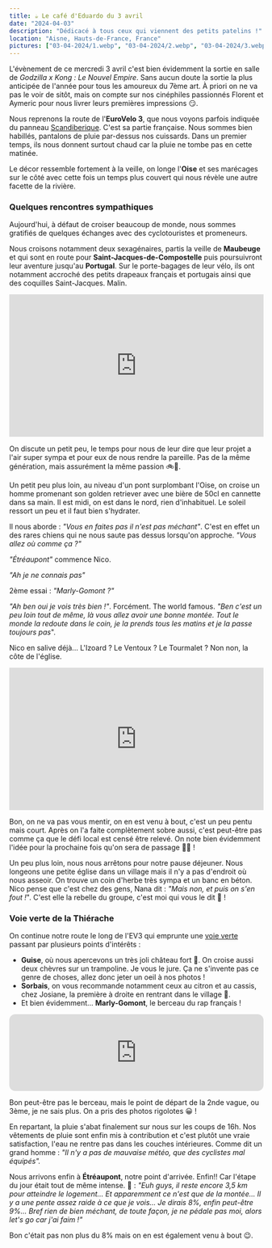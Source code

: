 ```yaml
---
title: ☕ Le café d'Eduardo du 3 avril
date: "2024-04-03"
description: "Dédicacé à tous ceux qui viennent des petits patelins !"
location: "Aisne, Hauts-de-France, France"
pictures: ["03-04-2024/1.webp", "03-04-2024/2.webp", "03-04-2024/3.webp", "03-04-2024/4.webp", "03-04-2024/5.webp", "03-04-2024/6.webp", "03-04-2024/7.webp"]
---
```


L'évènement de ce mercredi 3 avril c'est bien évidemment la sortie en salle de *Godzilla x Kong : Le Nouvel Empire*. Sans aucun doute la sortie la plus anticipée de l'année pour tous les amoureux du 7ème art. À priori on ne va pas le voir de sitôt, mais on compte sur nos cinéphiles passionnés Florent et Aymeric pour nous livrer leurs premières impressions 😏.

Nous reprenons la route de l'**EuroVelo 3**, que nous voyons parfois indiquée du panneau [Scandiberique](https://www.scandiberique.fr/). C'est sa partie française. Nous sommes bien habillés, pantalons de pluie par-dessus nos cuissards. Dans un premier temps, ils nous donnent surtout chaud car la pluie ne tombe pas en cette matinée.

Le décor ressemble fortement à la veille, on longe l'**Oise** et ses marécages sur le côté avec cette fois un temps plus couvert qui nous révèle une autre facette de la rivière.

### Quelques rencontres sympathiques

Aujourd'hui, à défaut de croiser beaucoup de monde, nous sommes gratifiés de quelques échanges avec des cyclotouristes et promeneurs.

Nous croisons notamment deux sexagénaires, partis la veille de **Maubeuge** et qui sont en route pour **Saint-Jacques-de-Compostelle** puis poursuivront leur aventure jusqu'au **Portugal**. Sur le porte-bagages de leur vélo, ils ont notamment accroché des petits drapeaux français et portugais ainsi que des coquilles Saint-Jacques. Malin.

<div style="width: 100%; height: 0; position: relative; padding-bottom: 56%;"><iframe src="https://giphy.com/embed/ggtVNW8GLpl6Ib8lsw" style="top: 0; left: 0; width: 100%; height: 100%; position: absolute; border: 0;" allowfullscreen scrolling="no" allow="encrypted-media;" class="giphy-embed"></iframe></div>

On discute un petit peu, le temps pour nous de leur dire que leur projet a l'air super sympa et pour eux de nous rendre la pareille.
Pas de la même génération, mais assurément la même passion 🚲🤩.

Un petit peu plus loin, au niveau d'un pont surplombant l'Oise, on croise un homme promenant son golden retriever avec une bière de 50cl en cannette dans sa main. Il est midi, on est dans le nord, rien d'inhabituel. Le soleil ressort un peu et il faut bien s'hydrater.

Il nous aborde : *"Vous en faites pas il n'est pas méchant"*. C'est en effet un des rares chiens qui ne nous saute pas dessus lorsqu'on approche. *"Vous allez où comme ça ?"*

*"Étréaupont"* commence Nico.

*"Ah je ne connais pas"* 

2ème essai : *"Marly-Gomont ?"*

*"Ah ben oui je vois très bien !"*. Forcément. The world famous. *"Ben c'est un peu loin tout de même, là vous allez avoir une bonne montée. Tout le monde la redoute dans le coin, je la prends tous les matins et je la passe toujours pas*".

Nico en salive déjà... L'Izoard ? Le Ventoux ? Le Tourmalet ? Non non, la côte de l'église.

<div style="width: 100%; height: 0; position: relative; padding-bottom: 56%;"><iframe src="https://giphy.com/embed/3o7527pa7qs9kCG78A" style="top: 0; left: 0; width: 100%; height: 100%; position: absolute; border: 0;" allowfullscreen scrolling="no" allow="encrypted-media;" class="giphy-embed"></iframe></div>

Bon, on ne va pas vous mentir, on en est venu à bout, c'est un peu pentu mais court. Après on l'a faite complètement sobre aussi, c'est peut-être pas comme ça que le défi local est censé être relevé. On note bien évidemment l'idée pour la prochaine fois qu'on sera de passage 💪🍺 !

Un peu plus loin, nous nous arrêtons pour notre pause déjeuner. Nous longeons une petite église dans un village mais il n'y a pas d'endroit où nous asseoir. On trouve un coin d'herbe très sympa et un banc en béton. Nico pense que c'est chez des gens, Nana dit : *"Mais non, et puis on s'en fout !*". C'est elle la rebelle du groupe, c'est moi qui vous le dit 🦩 ! 

### Voie verte de la Thiérache

On continue notre route le long de l'EV3 qui emprunte une [voie verte](https://af3v.org/les-voies-vertes/voies/420-ev3-la-scandiberique-axe-vert-de-thierache-de-hirson-a-guise/) passant par plusieurs points d'intérêts :
* **Guise**, où nous apercevons un très joli château fort 🏰. On croise aussi deux chèvres sur un trampoline. Je vous le jure. Ça ne s'invente pas ce genre de choses, allez donc jeter un oeil à nos photos !
* **Sorbais**, on vous recommande notamment ceux au citron et au cassis, chez Josiane, la première à droite en rentrant dans le village 🍨.
* Et bien évidemment... **Marly-Gomont**, le berceau du rap français !

<iframe style="border-radius:12px" src="https://open.spotify.com/embed/track/42SUjSOr2tsUmOIlYBX04Z?utm_source=generator&theme=0" width="100%" height="152" frameBorder="0" allow="autoplay; clipboard-write; encrypted-media; fullscreen; picture-in-picture" loading="lazy"></iframe>

Bon peut-être pas le berceau, mais le point de départ de la 2nde vague, ou 3ème, je ne sais plus. On a pris des photos rigolotes 😀 !

En repartant, la pluie s'abat finalement sur nous sur les coups de 16h. Nos vêtements de pluie sont enfin mis à contribution et c'est plutôt une vraie satisfaction, l'eau ne rentre pas dans les couches intérieures. Comme dit un grand homme : *"Il n'y a pas de mauvaise météo, que des cyclistes mal équipés".*

Nous arrivons enfin à **Étréaupont**, notre point d'arrivée. Enfin!! Car l'étape du jour était tout de même intense. 🦩 : *"Euh guys, il reste encore 3,5 km pour atteindre le logement... Et apparemment ce n'est que de la montée... Il y a une pente assez raide à ce que je vois... Je dirais 8%, enfin peut-être 9%... Bref rien de bien méchant, de toute façon, je ne pédale pas moi, alors let's go car j'ai faim !"*

Bon c'était pas non plus du 8% mais on en est également venu à bout 😉.